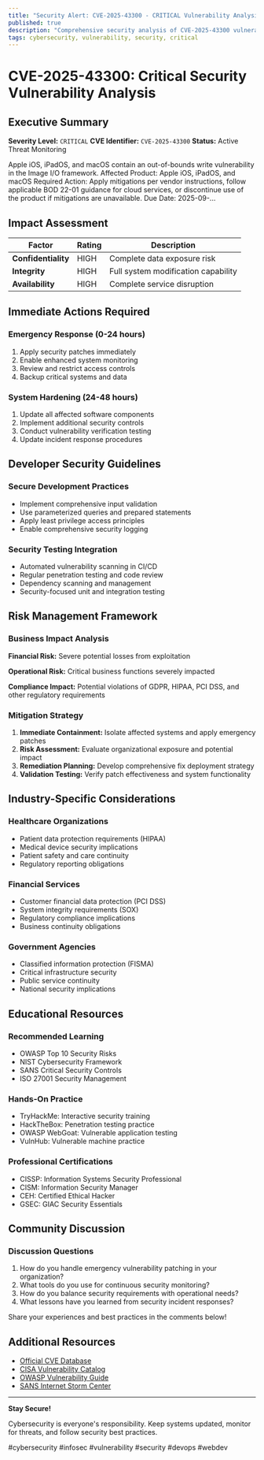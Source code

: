 ```yaml
---
title: "Security Alert: CVE-2025-43300 - CRITICAL Vulnerability Analysis"
published: true
description: "Comprehensive security analysis of CVE-2025-43300 vulnerability"
tags: cybersecurity, vulnerability, security, critical
---
```


# CVE-2025-43300: Critical Security Vulnerability Analysis

## Executive Summary

**Severity Level:** `CRITICAL`
**CVE Identifier:** `CVE-2025-43300`
**Status:** Active Threat Monitoring

Apple iOS, iPadOS, and macOS contain an out-of-bounds write vulnerability in the Image I/O framework. Affected Product: Apple iOS, iPadOS, and macOS Required Action: Apply mitigations per vendor instructions, follow applicable BOD 22-01 guidance for cloud services, or discontinue use of the product if mitigations are unavailable. Due Date: 2025-09-...

## Impact Assessment

| Factor | Rating | Description |
|--------|---------|-------------|
| **Confidentiality** | HIGH | Complete data exposure risk |
| **Integrity** | HIGH | Full system modification capability |
| **Availability** | HIGH | Complete service disruption |

## Immediate Actions Required

### Emergency Response (0-24 hours)
1. Apply security patches immediately
2. Enable enhanced system monitoring
3. Review and restrict access controls
4. Backup critical systems and data

### System Hardening (24-48 hours)
1. Update all affected software components
2. Implement additional security controls
3. Conduct vulnerability verification testing
4. Update incident response procedures

## Developer Security Guidelines

### Secure Development Practices
- Implement comprehensive input validation
- Use parameterized queries and prepared statements
- Apply least privilege access principles
- Enable comprehensive security logging

### Security Testing Integration
- Automated vulnerability scanning in CI/CD
- Regular penetration testing and code review
- Dependency scanning and management
- Security-focused unit and integration testing

## Risk Management Framework

### Business Impact Analysis
**Financial Risk:** Severe potential losses from exploitation

**Operational Risk:** Critical business functions severely impacted

**Compliance Impact:** Potential violations of GDPR, HIPAA, PCI DSS, and other regulatory requirements

### Mitigation Strategy
1. **Immediate Containment:** Isolate affected systems and apply emergency patches
2. **Risk Assessment:** Evaluate organizational exposure and potential impact
3. **Remediation Planning:** Develop comprehensive fix deployment strategy
4. **Validation Testing:** Verify patch effectiveness and system functionality

## Industry-Specific Considerations

### Healthcare Organizations
- Patient data protection requirements (HIPAA)
- Medical device security implications
- Patient safety and care continuity
- Regulatory reporting obligations

### Financial Services
- Customer financial data protection (PCI DSS)
- System integrity requirements (SOX)
- Regulatory compliance implications
- Business continuity obligations

### Government Agencies
- Classified information protection (FISMA)
- Critical infrastructure security
- Public service continuity
- National security implications

## Educational Resources

### Recommended Learning
- OWASP Top 10 Security Risks
- NIST Cybersecurity Framework
- SANS Critical Security Controls
- ISO 27001 Security Management

### Hands-On Practice
- TryHackMe: Interactive security training
- HackTheBox: Penetration testing practice
- OWASP WebGoat: Vulnerable application testing
- VulnHub: Vulnerable machine practice

### Professional Certifications
- CISSP: Information Systems Security Professional
- CISM: Information Security Manager
- CEH: Certified Ethical Hacker
- GSEC: GIAC Security Essentials

## Community Discussion

### Discussion Questions
1. How do you handle emergency vulnerability patching in your organization?
2. What tools do you use for continuous security monitoring?
3. How do you balance security requirements with operational needs?
4. What lessons have you learned from security incident responses?

Share your experiences and best practices in the comments below!

## Additional Resources

- [Official CVE Database](https://nvd.nist.gov/vuln/detail/CVE-2025-43300)
- [CISA Vulnerability Catalog](https://www.cisa.gov/known-exploited-vulnerabilities-catalog)
- [OWASP Vulnerability Guide](https://owasp.org/www-community/vulnerabilities/)
- [SANS Internet Storm Center](https://isc.sans.edu/)

---

**Stay Secure!**

Cybersecurity is everyone's responsibility. Keep systems updated, monitor for threats, and follow security best practices.

#cybersecurity #infosec #vulnerability #security #devops #webdev
